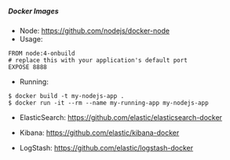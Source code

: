##### Docker Images
- Node: https://github.com/nodejs/docker-node
- Usage:
```
FROM node:4-onbuild
# replace this with your application's default port
EXPOSE 8888
```
- Running:
```shell
$ docker build -t my-nodejs-app .
$ docker run -it --rm --name my-running-app my-nodejs-app
```

- ElasticSearch: https://github.com/elastic/elasticsearch-docker

- Kibana: https://github.com/elastic/kibana-docker

- LogStash: https://github.com/elastic/logstash-docker

